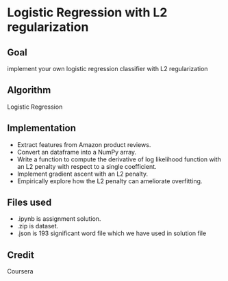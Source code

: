# Logistic Regression with L2 regularization
## Goal
implement your own logistic regression classifier with L2 regularization
## Algorithm
Logistic Regression
## Implementation
* Extract features from Amazon product reviews.
* Convert an dataframe into a NumPy array.
* Write a function to compute the derivative of log likelihood function with an L2 penalty with respect to a single coefficient.
* Implement gradient ascent with an L2 penalty.
* Empirically explore how the L2 penalty can ameliorate overfitting.
## Files used
* .ipynb is assignment solution.
* .zip is dataset.
* .json is 193 significant word file which we have used in solution file 
## Credit
Coursera
